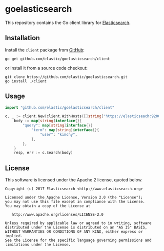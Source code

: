 # goelasticsearch

This repository contains the Go client library for [Elasticsearch](https://www.elastic.co/products/elasticsearch).

## Installation

Install the `client` package from [GitHub](https://github.com/elastic/goelasticsearch):

    go get github.com/elastic/goelasticsearch/client

or install it from a source code checkout:

    git clone https://github.com/elastic/goelasticsearch.git
    go install ./client

## Usage

```go
import "github.com/elastic/goelasticsearch/client"

c, _ := client.New(client.WithHosts([]string{"https://elasticseach:9200"}))
	body := map[string]interface{}{
		"query": map[string]interface{}{
			"term": map[string]interface{}{
				"user": "kimchy",
			},
		},
	}
	resp, err := c.Search(body)
```

## License

This software is licensed under the Apache 2 license, quoted below.

    Copyright (c) 2017 Elasticsearch <http://www.elasticsearch.org>

    Licensed under the Apache License, Version 2.0 (the "License");
    you may not use this file except in compliance with the License.
    You may obtain a copy of the License at

       http://www.apache.org/licenses/LICENSE-2.0

    Unless required by applicable law or agreed to in writing, software
    distributed under the License is distributed on an "AS IS" BASIS,
    WITHOUT WARRANTIES OR CONDITIONS OF ANY KIND, either express or implied.
    See the License for the specific language governing permissions and
    limitations under the License.
